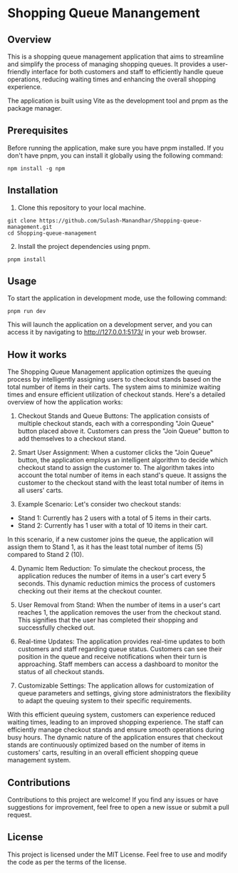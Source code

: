 # Shopping Queue Manangement

## Overview

This is a shopping queue management application that aims to streamline and simplify the process of managing shopping queues. It provides a user-friendly interface for both customers and staff to efficiently handle queue operations, reducing waiting times and enhancing the overall shopping experience.

The application is built using Vite as the development tool and pnpm as the package manager.


## Prerequisites
Before running the application, make sure you have pnpm installed. If you don't have pnpm, you can install it globally using the following command:
```
npm install -g npm
```

## Installation

1. Clone this repository to your local machine.

```
git clone https://github.com/Sulash-Manandhar/Shopping-queue-management.git
cd Shopping-queue-management
```

2. Install the project dependencies using pnpm.
```
pnpm install
```

## Usage
To start the application in development mode, use the following command:

```
pnpm run dev
```

This will launch the application on a development server, and you can access it by navigating to http://127.0.0.1:5173/ in your web browser.

## How it works

The Shopping Queue Management application optimizes the queuing process by intelligently assigning users to checkout stands based on the total number of items in their carts. The system aims to minimize waiting times and ensure efficient utilization of checkout stands. Here's a detailed overview of how the application works:

1. Checkout Stands and Queue Buttons: The application consists of multiple checkout stands, each with a corresponding "Join Queue" button placed above it. Customers can press the "Join Queue" button to add themselves to a checkout stand.

2. Smart User Assignment: When a customer clicks the "Join Queue" button, the application employs an intelligent algorithm to decide which checkout stand to assign the customer to. The algorithm takes into account the total number of items in each stand's queue. It assigns the customer to the checkout stand with the least total number of items in all users' carts.

3. Example Scenario: Let's consider two checkout stands:

- Stand 1: Currently has 2 users with a total of 5 items in their carts.
- Stand 2: Currently has 1 user with a total of 10 items in their cart.

In this scenario, if a new customer joins the queue, the application will assign them to Stand 1, as it has the least total number of items (5) compared to Stand 2 (10).

4. Dynamic Item Reduction: To simulate the checkout process, the application reduces the number of items in a user's cart every 5 seconds. This dynamic reduction mimics the process of customers checking out their items at the checkout counter.

5. User Removal from Stand: When the number of items in a user's cart reaches 1, the application removes the user from the checkout stand. This signifies that the user has completed their shopping and successfully checked out.

6. Real-time Updates: The application provides real-time updates to both customers and staff regarding queue status. Customers can see their position in the queue and receive notifications when their turn is approaching. Staff members can access a dashboard to monitor the status of all checkout stands.

7. Customizable Settings: The application allows for customization of queue parameters and settings, giving store administrators the flexibility to adapt the queuing system to their specific requirements.

With this efficient queuing system, customers can experience reduced waiting times, leading to an improved shopping experience. The staff can efficiently manage checkout stands and ensure smooth operations during busy hours. The dynamic nature of the application ensures that checkout stands are continuously optimized based on the number of items in customers' carts, resulting in an overall efficient shopping queue management system.


## Contributions
Contributions to this project are welcome! If you find any issues or have suggestions for improvement, feel free to open a new issue or submit a pull request.

## License
This project is licensed under the MIT License. Feel free to use and modify the code as per the terms of the license.